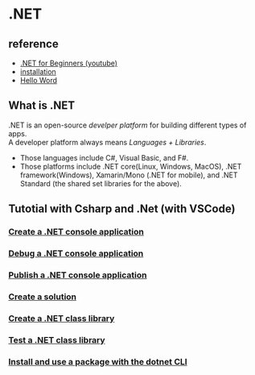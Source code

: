 # .NET
## reference
- [.NET for Beginners (youtube)](https://www.youtube.com/watch?v=eIHKZfgddLM&list=PLdo4fOcmZ0oWoazjhXQzBKMrFuArxpW80)
- [installation](https://learn.microsoft.com/en-us/dotnet/core/install/linux-ubuntu-2204)
- [Hello Word](https://learn.microsoft.com/en-us/dotnet/core/tutorials/with-visual-studio-code?pivots=dotnet-7-0)
## What is .NET
.NET is an open-source *develper platform* for building different types of apps.  
A developer platform always means *Languages + Libraries*.  
- Those languages include C#, Visual Basic, and F#.
- Those platforms include .NET core(Linux, Windows, MacOS), .NET framework(Windows), Xamarin/Mono (.NET for mobile), and .NET Standard (the shared set libraries for the above).
## Tutotial with Csharp and .Net (with VSCode)
### [Create a .NET console application](https://learn.microsoft.com/en-us/dotnet/core/tutorials/with-visual-studio-code?pivots=dotnet-7-0)
### [Debug a .NET console application](https://learn.microsoft.com/en-us/dotnet/core/tutorials/debugging-with-visual-studio-code?pivots=dotnet-7-0)
### [Publish a .NET console application](https://learn.microsoft.com/en-us/dotnet/core/tutorials/publishing-with-visual-studio-code?pivots=dotnet-7-0)
### [Create a solution](https://learn.microsoft.com/en-us/dotnet/core/tutorials/library-with-visual-studio-code?pivots=dotnet-7-0)
### [Create a .NET class library](https://learn.microsoft.com/en-us/dotnet/core/tutorials/library-with-visual-studio-code?pivots=dotnet-7-0)
### [Test a .NET class library](https://learn.microsoft.com/en-us/dotnet/core/tutorials/testing-library-with-visual-studio-code?pivots=dotnet-7-0)
### [Install and use a package with the dotnet CLI](https://learn.microsoft.com/en-us/nuget/quickstart/install-and-use-a-package-using-the-dotnet-cli)